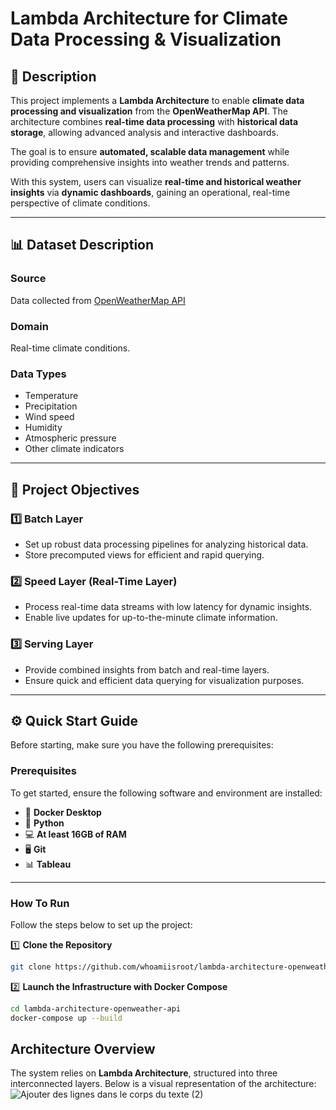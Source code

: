 # **Lambda Architecture for Climate Data Processing & Visualization**  


## 🚀 **Description**  

This project implements a **Lambda Architecture** to enable **climate data processing and visualization** from the **OpenWeatherMap API**. The architecture combines **real-time data processing** with **historical data storage**, allowing advanced analysis and interactive dashboards.  

The goal is to ensure **automated, scalable data management** while providing comprehensive insights into weather trends and patterns.  

With this system, users can visualize **real-time and historical weather insights** via **dynamic dashboards**, gaining an operational, real-time perspective of climate conditions.  

---

## 📊 **Dataset Description**  

### **Source**  
Data collected from [OpenWeatherMap API](https://openweathermap.org/api)  

### **Domain**  
Real-time climate conditions.  

### **Data Types**  
-  Temperature  
-  Precipitation  
-  Wind speed  
-  Humidity  
-  Atmospheric pressure  
-  Other climate indicators  

---

## 🎯 **Project Objectives**  

### **1️⃣ Batch Layer**  
-  Set up robust data processing pipelines for analyzing historical data.  
-  Store precomputed views for efficient and rapid querying.  



### **2️⃣ Speed Layer (Real-Time Layer)**  
-  Process real-time data streams with low latency for dynamic insights.  
-  Enable live updates for up-to-the-minute climate information.  



### **3️⃣ Serving Layer**  
- Provide combined insights from batch and real-time layers.  
- Ensure quick and efficient data querying for visualization purposes.  

---

## ⚙️ **Quick Start Guide**  

Before starting, make sure you have the following prerequisites:



###  **Prerequisites**  

To get started, ensure the following software and environment are installed:  

- 🐳 **Docker Desktop**  
- 🐍 **Python**  
- 💻 **At least 16GB of RAM**  
- 🖥️ **Git**  
- 📊 **Tableau**  

---

### **How To Run**  

Follow the steps below to set up the project:

1️⃣ **Clone the Repository**  

```bash
git clone https://github.com/whoamiisroot/lambda-architecture-openweather-api
```
2️⃣ **Launch the Infrastructure with Docker Compose**

```bash
cd lambda-architecture-openweather-api
docker-compose up --build
```
## **Architecture Overview**

The system relies on **Lambda Architecture**, structured into three interconnected layers. Below is a visual representation of the architecture:
![Ajouter des lignes dans le corps du texte (2)](https://github.com/user-attachments/assets/abaae215-f3fd-4fcd-b01d-3ea653d93075)
